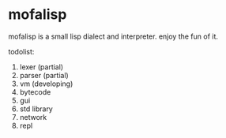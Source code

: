 # mofalisp

mofalisp is a small lisp dialect and interpreter.
enjoy the fun of it.

todolist:

1. lexer (partial)
2. parser (partial)
3. vm (developing)
4. bytecode
5. gui
6. std library
7. network
8. repl
